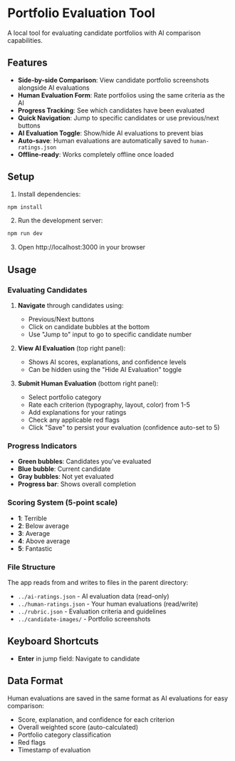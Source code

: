 # Portfolio Evaluation Tool

A local tool for evaluating candidate portfolios with AI comparison capabilities.

## Features

- **Side-by-side Comparison**: View candidate portfolio screenshots alongside AI evaluations
- **Human Evaluation Form**: Rate portfolios using the same criteria as the AI
- **Progress Tracking**: See which candidates have been evaluated
- **Quick Navigation**: Jump to specific candidates or use previous/next buttons
- **AI Evaluation Toggle**: Show/hide AI evaluations to prevent bias
- **Auto-save**: Human evaluations are automatically saved to `human-ratings.json`
- **Offline-ready**: Works completely offline once loaded

## Setup

1. Install dependencies:
```bash
npm install
```

2. Run the development server:
```bash
npm run dev
```

3. Open http://localhost:3000 in your browser

## Usage

### Evaluating Candidates

1. **Navigate** through candidates using:
   - Previous/Next buttons
   - Click on candidate bubbles at the bottom
   - Use "Jump to" input to go to specific candidate number

2. **View AI Evaluation** (top right panel):
   - Shows AI scores, explanations, and confidence levels
   - Can be hidden using the "Hide AI Evaluation" toggle

3. **Submit Human Evaluation** (bottom right panel):
   - Select portfolio category
   - Rate each criterion (typography, layout, color) from 1-5
   - Add explanations for your ratings
   - Check any applicable red flags
   - Click "Save" to persist your evaluation (confidence auto-set to 5)

### Progress Indicators

- **Green bubbles**: Candidates you've evaluated
- **Blue bubble**: Current candidate
- **Gray bubbles**: Not yet evaluated
- **Progress bar**: Shows overall completion

### Scoring System (5-point scale)

- **1**: Terrible
- **2**: Below average
- **3**: Average
- **4**: Above average
- **5**: Fantastic

### File Structure

The app reads from and writes to files in the parent directory:
- `../ai-ratings.json` - AI evaluation data (read-only)
- `../human-ratings.json` - Your human evaluations (read/write)
- `../rubric.json` - Evaluation criteria and guidelines
- `../candidate-images/` - Portfolio screenshots

## Keyboard Shortcuts

- **Enter** in jump field: Navigate to candidate

## Data Format

Human evaluations are saved in the same format as AI evaluations for easy comparison:
- Score, explanation, and confidence for each criterion
- Overall weighted score (auto-calculated)
- Portfolio category classification
- Red flags
- Timestamp of evaluation